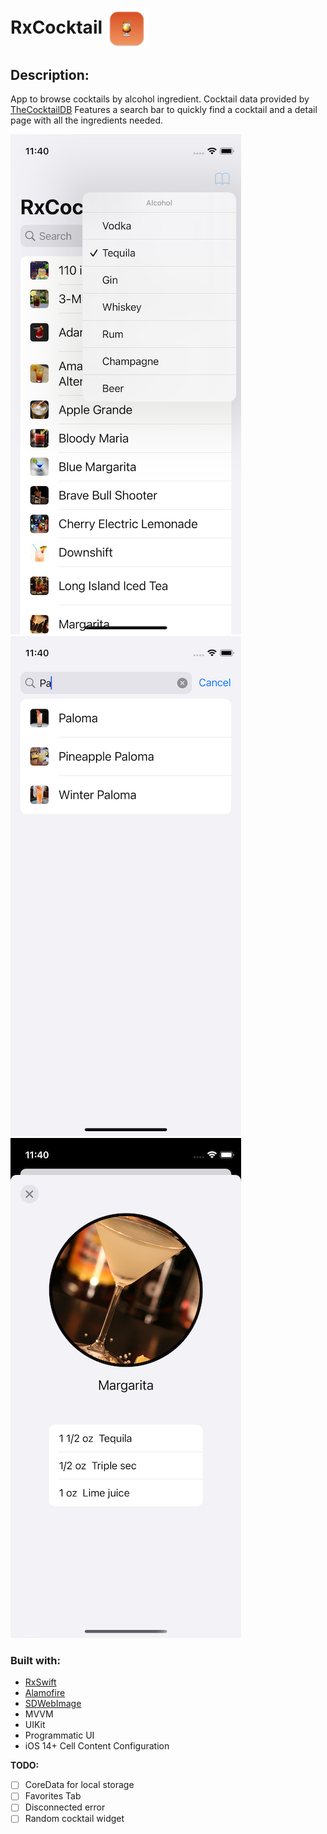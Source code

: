 # RxCocktail <img align="center" src= "Screenshots/icon.png">

## Description: 
App to browse cocktails by alcohol ingredient. Cocktail data provided by [TheCocktailDB](https://www.thecocktaildb.com)
Features a search bar to quickly find a cocktail and a detail page with all the ingredients needed.

<img src= "Screenshots/screenshot1.png">
<img src= "Screenshots/screenshot2.png">
<img src= "Screenshots/screenshot3.png">


### Built with:
- [RxSwift](https://github.com/ReactiveX/RxSwift)
- [Alamofire](https://github.com/Alamofire/Alamofire)
- [SDWebImage](https://github.com/SDWebImage/SDWebImage)
- MVVM
- UIKit
- Programmatic UI
- iOS 14+ Cell Content Configuration

**TODO:** 
- [ ] CoreData for local storage
- [ ] Favorites Tab
- [ ] Disconnected error
- [ ] Random cocktail widget